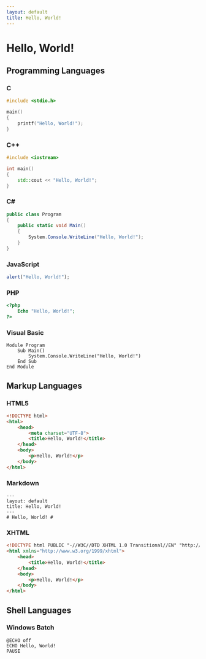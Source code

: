 ```yaml
---
layout: default
title: Hello, World!
---
```

# Hello, World! #

## Programming Languages ##

### C ###

```c
#include <stdio.h>

main()
{
	printf("Hello, World!");
}
```


### C++ ###

```c++
#include <iostream>

int main()
{
	std::cout << "Hello, World!";
}
```


### C# ###

```csharp
public class Program
{
	public static void Main()
	{
		System.Console.WriteLine("Hello, World!");
	}
}
```

### JavaScript ###

```javascript
alert("Hello, World!");
```

### PHP ###

```php
<?php
	Echo "Hello, World!";
?>
```

### Visual Basic ###

```vbnet
Module Program
	Sub Main()
		System.Console.WriteLine("Hello, World!")
	End Sub 
End Module
```

## Markup Languages ##

### HTML5 ###

```html
<!DOCTYPE html>
<html>
	<head>
		<meta charset="UTF-8">
		<title>Hello, World!</title>
	</head>
	<body>
		<p>Hello, World!</p>
	</body>
</html>
```

### Markdown ###

```
---
layout: default
title: Hello, World!
---
# Hello, World! #
```

### XHTML ###

```html
<!DOCTYPE html PUBLIC "-//W3C//DTD XHTML 1.0 Transitional//EN" "http://www.w3.org/TR/xhtml1/DTD/xhtml1-transitional.dtd">
<html xmlns="http://www.w3.org/1999/xhtml">
	<head>
		<title>Hello, World!</title>
	</head>
	<body>
		<p>Hello, World!</p>
	</body>
</html>
```

## Shell Languages ##

### Windows Batch ###

```batch
@ECHO off
ECHO Hello, World!
PAUSE
```